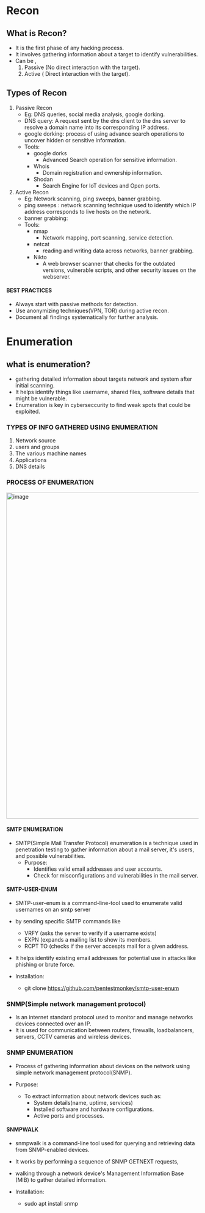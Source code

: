 # Recon 

## What is Recon?
- It is the first phase of any hacking process.
- It involves gathering information about a target to identify vulnerabilities.
- Can be ,
  1. Passive (No direct interaction with the target).
  2. Active ( Direct interaction with the target).

## Types of Recon
1. Passive Recon
   - Eg: DNS queries, social media analysis, google dorking.
   - DNS query: A request sent by the dns client to the dns server to resolve a domain name into its corresponding IP address.
   - google dorking: process of using advance search operations to uncover hidden or sensitive information.
   - Tools:
     - google dorks
       - Advanced Search operation for sensitive information.
     - Whois
       - Domain registration and ownership information.
     - Shodan
       - Search Engine for IoT devices and Open ports.
2. Active Recon
   - Eg: Network scanning, ping sweeps, banner grabbing.
   - ping sweeps : network scanning technique used to identify which IP address corresponds to live hosts on the network.
   - banner grabbing:
   - Tools:
     - nmap
       - Network mapping, port scanning, service detection.
     - netcat
       - reading and writing data across networks, banner grabbing.
     - Nikto
       - A web browser scanner that checks for the outdated versions, vulnerable scripts, and other security issues on the webserver.
      
#### BEST PRACTICES
- Always start with passive methods for detection.
- Use anonymizing techniques(VPN, TOR) during active recon.
- Document all findings systematically for further analysis.

# Enumeration

## what is enumeration?
- gathering  detailed information about targets network and system after initial scanning.
- It helps identify things like username, shared files, software details that might be vulnerable.
- Enumeration is key in cyberseccurity to find weak spots that could be exploited.

### TYPES OF INFO GATHERED USING ENUMERATION
1. Network source
2. users and groups
3. The various machine names
4. Applications
5. DNS details

### PROCESS OF ENUMERATION
<img width="1138" height="854" alt="image" src="https://github.com/user-attachments/assets/ee8ae3fc-6f4f-41de-9501-1f75cb28c013" />

#### SMTP ENUMERATION
- SMTP(Simple Mail Transfer Protocol) enumeration is a technique used in penetration testing to gather information about a mail server, it's users, and possible vulnerabilities.
  - Purpose:
    - Identifies valid email addresses and user accounts.
    - Check for misconfigurations and vulnerabilities in the mail server.
     
#### SMTP-USER-ENUM
- SMTP-user-enum is a command-line-tool used to enumerate valid usernames on an smtp server
- by sending specific SMTP commands like
  - VRFY (asks the server to verify if a username exists)
  - EXPN  (expands a mailing list to show its members.
  - RCPT TO (checks if the server accespts mail for a given address.
- It helps identify existing email addresses for potential use in attacks like phishing or brute force.

- Installation:
  - git clone https://github.com/pentestmonkey/smtp-user-enum
 
### SNMP(Simple network management protocol)
- Is an internet standard protocol used to monitor and manage networks devices connected over an IP.
- It is used for communication between routers, firewalls, loadbalancers, servers, CCTV cameras and wireless devices.

### SNMP ENUMERATION
- Process of gathering information about devices on the  network using simple network management protocol(SNMP).

- Purpose:
  - To extract information about network devices such as:
    - System details(name, uptime, services)
    - Installed software and hardware configurations.
    - Active ports and processes.
   
#### SNMPWALK
- snmpwalk is a command-line tool used for querying and retrieving data from SNMP-enabled devices.
-  It works by performing a sequence of SNMP GETNEXT requests,
-   walking through a network device's Management Information Base (MIB) to gather detailed information.

- Installation:
  - sudo apt install snmp
 
  

                         
                         

